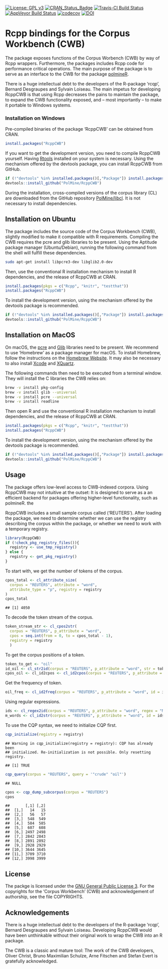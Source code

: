 
[![License: GPL
v3](http://img.shields.io/badge/License-GPLv3-blue.svg)](https://www.gnu.org/licenses/gpl-3.0)
[![CRAN\_Status\_Badge](http://www.r-pkg.org/badges/version/RcppCWB)](https://cran.r-project.org/package=RcppCWB)
[![Travis-CI Build
Status](https://api.travis-ci.org/PolMine/RcppCWB.svg?branch=master)](https://travis-ci.org/PolMine/RcppCWB)
[![AppVeyor Build
Status](https://ci.appveyor.com/api/projects/status/github/PolMine/RcppCWB?branch=master&svg=true)](https://ci.appveyor.com/project/PolMine/RcppCWB)
[![codecov](https://codecov.io/gh/PolMine/RcppCWB/branch/master/graph/badge.svg)](https://codecov.io/gh/PolMine/RcppCWB/branch/dev)
[![DOI](https://zenodo.org/badge/DOI/10.5281/zenodo.3904235.svg)](https://doi.org/10.5281/zenodo.3904235)

# Rcpp bindings for the Corpus Workbench (CWB)

The package exposes functions of the Corpus Worbench (CWB) by way of
Rcpp wrappers. Furthermore, the packages includes Rcpp code for
performance critical operations. The main purpose of the package is to
serve as an interface to the CWB for the package
[polmineR](https://CRAN.R-project.org/package=RcppCWB).

There is a huge intellectual debt to the developers of the R-package
‘rcqp’, Bernard Desgraupes and Sylvain Loiseau. The main impetus for
developing RcppCWB is that using Rcpp decreases the pains to maintain
the package, to expand the CWB functionality exposed, and – most
importantly – to make it portable to Windows systems.

### Installation on Windows

Pre-compiled binaries of the package ‘RcppCWB’ can be obtained from
CRAN.

``` r
install.packages("RcppCWB")
```

If you want to get the development version, you need to compile RcppCWB
yourself. Having
[Rtools](https://cran.r-project.org/bin/windows/Rtools/) installed on
your system is necessary. Using the mechanism offered by the devtools
package, you can install RcppCWB from GitHub.

``` r
if (!"devtools" %in% installed.packages()[,"Package"]) install.packages("devtools")
devtools::install_github("PolMine/RcppCWB")
```

During the installation, cross-compiled versions of the corpus library
(CL) are downloaded from the GitHub repository
[PolMine/libcl](https://github.com/PolMine/libcl). It is not necessary
to install dependencies.

## Installation on Ubuntu

The package includes the source code of the Corpus Workbench (CWB),
slightly modified to make it compatible with R requirements. Compiling
the CWB requires the pcre and glib libraries to be present. Using the
Aptitude package manager (Ubuntu/Debian), running the following command
from the shell will fulfill these dependencies.

``` sh
sudo apt-get install libpcre3-dev libglib2.0-dev
```

Then, use the conventional R installation mechanism to install R
dependencies, and the release of RcppCWB at CRAN.

``` r
install.packages(pkgs = c("Rcpp", "knitr", "testthat"))
install.packages("RcppCWB")
```

To install the development version, using the mechanism offered by the
devtools package is recommended.

``` r
if (!"devtools" %in% installed.packages()[,"Package"]) install.packages("devtools")
devtools::install_github("PolMine/RcppCWB")
```

## Installation on MacOS

On macOS, the [pcre](http://www.pcre.org/) and
[Glib](https://developer.gnome.org/glib/) libraries need to be present.
We recommend to use ‘Homebrew’ as a package manager for macOS. To
install Homebrew, follow the instructions on the [Homebrew
Website](https://brew.sh/index_de.html). It may also be necessary to
also install [Xcode](https://developer.apple.com/xcode/) and
[XQuartz](https://www.xquartz.org).

The following commands then need to be executed from a terminal window.
They will install the C libraries the CWB relies on:

``` sh
brew -v install pkg-config
brew -v install glib --universal
brew -v install pcre --universal
brew -v install readline
```

Then open R and use the conventional R installation mechanism to install
dependencies, and the release of RcppCWB at CRAN.

``` r
install.packages(pkgs = c("Rcpp", "knitr", "testthat"))
install.packages("RcppCWB")
```

To install the development version, using the mechanism offered by the
devtools package is recommended.

``` r
if (!"devtools" %in% installed.packages()[,"Package"]) install.packages("devtools")
devtools::install_github("PolMine/RcppCWB")
```

## Usage

The package offers low-level access to CWB-indexed corpora. Using
RcppCWB may not intuitive at the outset: It is designed to serve as a an
efficient backend for packages offering higher-level functionality, such
as polmineR. the

RcppCWB includes a small sample corpus called (‘REUTERS’). After loading
the package, we need to determine whether we can use the registry
describing the corpus within the package, or whether we need to work
with a temporary registry.

``` r
library(RcppCWB)
if (!check_pkg_registry_files()){
  registry <- use_tmp_registry()
} else {
  registry <- get_pkg_registry()
} 
```

To start with, we get the number of tokens of the corpus.

``` r
cpos_total <- cl_attribute_size(
  corpus = "REUTERS", attribute = "word",
  attribute_type = "p", registry = registry
)
cpos_total
```

    ## [1] 4050

To decode the token stream of the corpus.

``` r
token_stream_str <- cl_cpos2str(
  corpus = "REUTERS", p_attribute = "word",
  cpos = seq.int(from = 0, to = cpos_total - 1),
  registry = registry
  )
```

To get the corpus positions of a token.

``` r
token_to_get <- "oil"
id_oil <- cl_str2id(corpus = "REUTERS", p_attribute = "word", str = token_to_get)
cpos_oil <- cl_id2cpos <- cl_id2cpos(corpus = "REUTERS", p_attribute = "word", id = id_oil)
```

Get the frequency of token.

``` r
oil_freq <- cl_id2freq(corpus = "REUTERS", p_attribute = "word", id = id_oil)
```

Using regular expressions.

``` r
ids <- cl_regex2id(corpus = "REUTERS", p_attribute = "word", regex = "M.*")
m_words <- cl_id2str(corpus = "REUTERS", p_attribute = "word", id = ids)
```

To use the CQP syntax, we need to initialize CQP first.

``` r
cqp_initialize(registry = registry)
```

    ## Warning in cqp_initialize(registry = registry): CQP has already been
    ## initialized. Re-initialization is not possible. Only resetting registry.

    ## [1] TRUE

``` r
cqp_query(corpus = "REUTERS", query = '"crude" "oil"')
```

    ## NULL

``` r
cpos <- cqp_dump_subcorpus(corpus = "REUTERS")
cpos
```

    ##       [,1] [,2]
    ##  [1,]   14   15
    ##  [2,]   56   57
    ##  [3,]  548  549
    ##  [4,]  584  585
    ##  [5,]  607  608
    ##  [6,] 2497 2498
    ##  [7,] 2842 2843
    ##  [8,] 2891 2892
    ##  [9,] 2928 2929
    ## [10,] 3644 3645
    ## [11,] 3709 3710
    ## [12,] 3998 3999

## License

The packge is licensed under the [GNU General Public
License 3](https://www.gnu.org/licenses/gpl-3.0.de.html). For the
copyrights for the ‘Corpus Workbench’ (CWB) and acknowledgement of
authorship, see the file COPYRIGHTS.

## Acknowledgements

There is a huge intellectual debt to the developers of the R-package
‘rcqp’, Bernard Desgraupes and Sylvain Loiseau. Developing RcppCWB
would have been unthinkable without their original work to wrap the CWB
into an R package.

The CWB is a classic and mature tool: The work of the CWB developers,
Oliver Christ, Bruno Maximilian Schulze, Arne Fitschen and Stefan Evert
is gratefully acknowledged.
